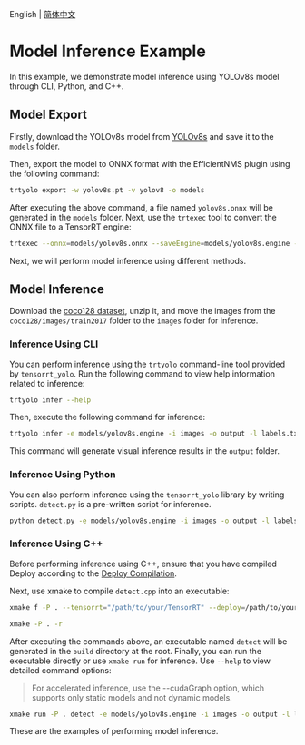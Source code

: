 English | [简体中文](README.md)

# Model Inference Example

In this example, we demonstrate model inference using YOLOv8s model through CLI, Python, and C++.

## Model Export

Firstly, download the YOLOv8s model from [YOLOv8s](https://github.com/ultralytics/assets/releases/download/v8.2.0/yolov8s.pt) and save it to the `models` folder.

Then, export the model to ONNX format with the EfficientNMS plugin using the following command:

```bash
trtyolo export -w yolov8s.pt -v yolov8 -o models
```

After executing the above command, a file named `yolov8s.onnx` will be generated in the `models` folder. Next, use the `trtexec` tool to convert the ONNX file to a TensorRT engine:

```bash
trtexec --onnx=models/yolov8s.onnx --saveEngine=models/yolov8s.engine --fp16
```

Next, we will perform model inference using different methods.

## Model Inference

Download the [coco128 dataset](https://ultralytics.com/assets/coco128.zip), unzip it, and move the images from the `coco128/images/train2017` folder to the `images` folder for inference.

### Inference Using CLI

You can perform inference using the `trtyolo` command-line tool provided by `tensorrt_yolo`. Run the following command to view help information related to inference:

```bash
trtyolo infer --help
```

Then, execute the following command for inference:

```bash
trtyolo infer -e models/yolov8s.engine -i images -o output -l labels.txt
```

This command will generate visual inference results in the `output` folder.

### Inference Using Python

You can also perform inference using the `tensorrt_yolo` library by writing scripts. `detect.py` is a pre-written script for inference.

```bash
python detect.py -e models/yolov8s.engine -i images -o output -l labels.txt
```

### Inference Using C++

Before performing inference using C++, ensure that you have compiled Deploy according to the [Deploy Compilation](../../docs/en/build_and_install.md#deploy-compilation).

Next, use xmake to compile `detect.cpp` into an executable:

```bash
xmake f -P . --tensorrt="/path/to/your/TensorRT" --deploy=/path/to/your/TensorRT-YOLO

xmake -P . -r
```

After executing the commands above, an executable named `detect` will be generated in the `build` directory at the root. Finally, you can run the executable directly or use `xmake run` for inference. Use `--help` to view detailed command options:

> For accelerated inference, use the --cudaGraph option, which supports only static models and not dynamic models.

```bash
xmake run -P . detect -e models/yolov8s.engine -i images -o output -l labels.txt --cudaGraph
```

These are the examples of performing model inference.

